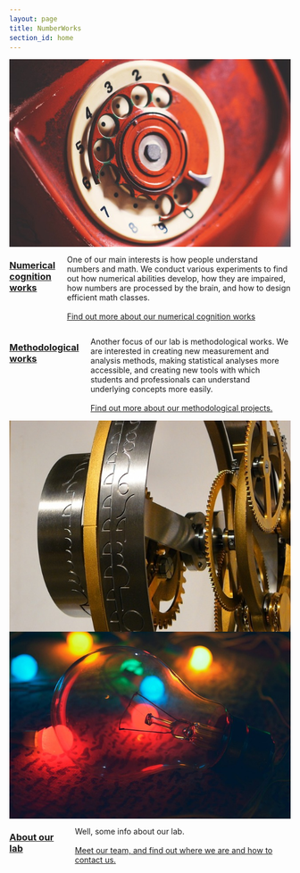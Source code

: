 ```yaml
---
layout: page
title: NumberWorks
section_id: home
---
```


<div class='full'>
  <div class='row'>
    <div class='medium-6 columns'>
      <img class="fadeinleft" alt="" src="images/aged.jpg" />
      <div class='three spacing'></div>
    </div>
    <div class='medium-6 columns'>
        <h3><a href="numerical_cognition.html">Numerical cognition works</a></h3>
        <p>One of our main interests is how people understand numbers and math. We conduct various experiments to find out how numerical abilities develop, how they are impaired,  how numbers are processed by the brain, and how to design efficient math classes. <br><br><a href="numerical_cognition.html">Find out more about our numerical cognition works</a></p>
    </div>
  </div>
  <div class='spacing'></div>

  <div class='row'>
    <div class='medium-6 columns'>
        <h3><a href="methods.html">Methodological works</a></h3>
        <p>Another focus of our lab is methodological works. We are interested in creating new measurement and analysis methods, making statistical analyses more accessible, and creating new tools with which students and professionals can understand underlying concepts more easily.<br><br><a href="methods.html">Find out more about our methodological projects.</a></p>
    </div>
    <div class='medium-6 columns'>
      <img class="fadeinright" alt="" src="images/clock.jpg" />
      <div class='three spacing'></div>
    </div>
  </div>
  <div class='spacing'></div>
  
  <div class='row'>
    <div class='medium-6 columns'>
      <img class="fadeinleft" alt="" src="images/lamp.jpg" />
      <div class='three spacing'></div>
    </div>
    <div class='medium-6 columns'>
        <h3><a href="about.html">About our lab</a></h3>
        <p>Well, some info about our lab.<br><br><a href="about.html">Meet our team, and find out where we are and how to contact us.</a></p>
    </div>
  </div>
  <div class='spacing'></div>
</div>

